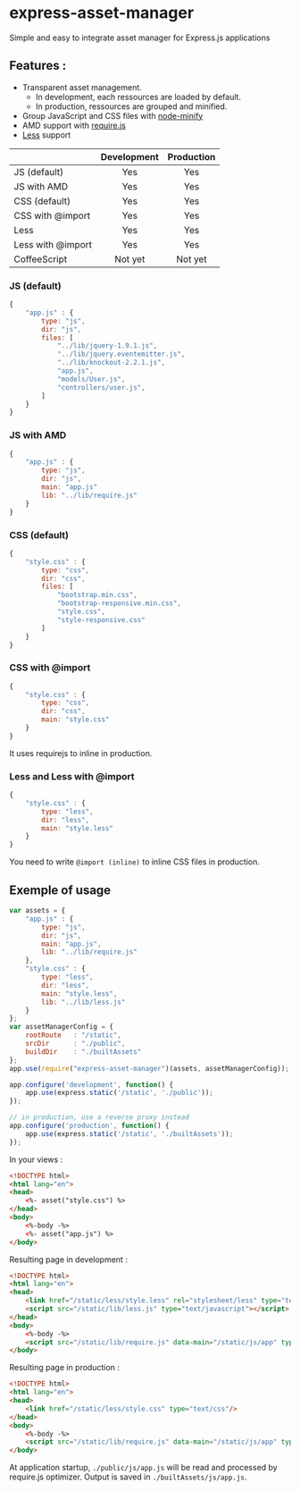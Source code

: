 express-asset-manager
=============

Simple and easy to integrate asset manager for Express.js applications

## Features :

- Transparent asset management.
    - In development, each ressources are loaded by default.
    - In production, ressources are grouped and minified.
- Group JavaScript and CSS files with [node-minify](https://github.com/srod/node-minify)
- AMD support with [require.js](http://requirejs.org)
- [Less](http://lesscss.org) support

|                         | Development   | Production   |
| ----------------------- |:-------------:|:------------:|
| JS (default)            | Yes           | Yes          |
| JS with AMD             | Yes           | Yes          |
| CSS (default)           | Yes           | Yes          |
| CSS with @import        | Yes           | Yes          |
| Less                    | Yes           | Yes          |
| Less with @import       | Yes           | Yes          |
| CoffeeScript            | Not yet       | Not yet      |


### JS (default)
```js
{
    "app.js" : {
        type: "js",
        dir: "js",
        files: [
            "../lib/jquery-1.9.1.js",
            "../lib/jquery.eventemitter.js",
            "../lib/knockout-2.2.1.js",
            "app.js",
            "models/User.js",
            "controllers/user.js",
        ]
    }
}
```

### JS with AMD
```js
{
    "app.js" : {
        type: "js",
        dir: "js",
        main: "app.js"
        lib: "../lib/require.js"
    }
}
```

### CSS (default)
```js
{
    "style.css" : {
        type: "css",
        dir: "css",
        files: [
            "bootstrap.min.css",
            "bootstrap-responsive.min.css",
            "style.css",
            "style-responsive.css"
        ]
    }
}
```

### CSS with @import
```js
{
    "style.css" : {
        type: "css",
        dir: "css",
        main: "style.css"
    }
}
```

It uses requirejs to inline in production.


### Less and Less with @import
```js
{
    "style.css" : {
        type: "less",
        dir: "less",
        main: "style.less"
    }
}
```

You need to write `@import (inline)` to inline CSS files in production.


    
## Exemple of usage
```js
var assets = {
    "app.js" : {
        type: "js",
        dir: "js",
        main: "app.js",
        lib: "../lib/require.js"
    },
    "style.css" : {
        type: "less",
        dir: "less",
        main: "style.less",
        lib: "../lib/less.js"
    }
};
var assetManagerConfig = {
    rootRoute   : "/static",
    srcDir      : "./public",
    buildDir    : "./builtAssets"
};
app.use(require("express-asset-manager")(assets, assetManagerConfig));

app.configure('development', function() {
    app.use(express.static('/static', './public'));
});

// in production, use a reverse proxy instead
app.configure('production', function() {
    app.use(express.static('/static', './builtAssets'));
});
```

   
In your views :
```html
<!DOCTYPE html>
<html lang="en">
<head>
    <%- asset("style.css") %>
</head>
<body>
    <%-body -%>
    <%- asset("app.js") %>
</body>
```

Resulting page in development :
```html
<!DOCTYPE html>
<html lang="en">
<head>
    <link href="/static/less/style.less" rel="stylesheet/less" type="text/css"/>
    <script src="/static/lib/less.js" type="text/javascript"></script>
</head>
<body>
    <%-body -%>
    <script src="/static/lib/require.js" data-main="/static/js/app" type="text/javascript"></script>
</body>
```


Resulting page in production :
```html
<!DOCTYPE html>
<html lang="en">
<head>
    <link href="/static/less/style.css" type="text/css"/>
</head>
<body>
    <%-body -%>
    <script src="/static/lib/require.js" data-main="/static/js/app" type="text/javascript"></script>
</body>
```

At application startup, `./public/js/app.js` will be read and processed by require.js optimizer.
Output is saved in `./builtAssets/js/app.js`.


